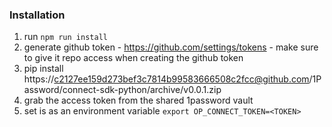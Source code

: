 ### Installation 

1. run `npm run install`
2. generate github token - https://github.com/settings/tokens - make sure to give it repo access when creating the github token
3. pip install https://c2127ee159d273bef3c7814b99583666508c2fcc@github.com/1Password/connect-sdk-python/archive/v0.0.1.zip
4. grab the access token from the shared 1password vault
5. set is as an environment variable `export OP_CONNECT_TOKEN=<TOKEN>`
